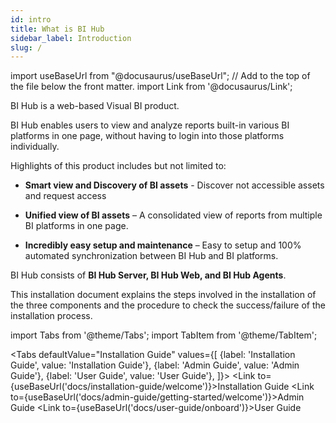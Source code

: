 ```yaml
---
id: intro
title: What is BI Hub
sidebar_label: Introduction
slug: /
---
```


import useBaseUrl from "@docusaurus/useBaseUrl"; // Add to the top of the file below the front matter.
import Link from '@docusaurus/Link';

BI Hub is a web-based Visual BI product.

BI Hub enables users to view and analyze reports built-in various BI platforms in one page, without having to login into those platforms individually.

Highlights of this product includes but not limited to:

* **Smart view and Discovery of BI assets** - Discover not accessible assets and request access

* **Unified view of BI assets** – A consolidated view of reports from multiple BI platforms in one page.

* **Incredibly easy setup and maintenance** – Easy to setup and 100% automated synchronization between BI Hub and BI platforms.

BI Hub consists of **BI Hub Server, BI Hub Web, and BI Hub Agents**.

This installation document explains the steps involved in the installation of the three components and the procedure to check the success/failure of the installation process.

import Tabs from '@theme/Tabs';
import TabItem from '@theme/TabItem';

<Tabs
  defaultValue="Installation Guide"
  values={[
    {label: 'Installation Guide', value: 'Installation Guide'},
    {label: 'Admin Guide', value: 'Admin Guide'},
    {label: 'User Guide', value: 'User Guide'},
  ]}>
  <TabItem value="Installation Guide"><Link to={useBaseUrl('docs/installation-guide/welcome')}>Installation Guide</Link></TabItem>
  <TabItem value="Admin Guide"><Link to={useBaseUrl('docs/admin-guide/getting-started/welcome')}>Admin Guide</Link></TabItem>
  <TabItem value="User Guide"><Link to={useBaseUrl('docs/user-guide/onboard')}>User Guide</Link></TabItem>
</Tabs>

